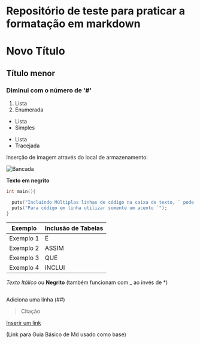 # Repositório de teste para praticar a formatação em markdown

# Novo Título
## Título menor
### Diminui com o número de '#'

1. Lista
2. Enumerada

* Lista
* Simples

- Lista
- Tracejada


Inserção de imagem através do local de armazenamento:

![Bancada](./fotos/bancada.jpg)

__Texto em negrito__

```C
int main(){

  puts("Incluindo Múltiplas linhas de código na caixa de texto, ` pode ser substituido por ~");
  puts("Para código em linha utilizar somente um acento `");
}
```

Exemplo | Inclusão de Tabelas
--------- | ------
Exemplo 1 | É
Exemplo 2 | ASSIM
Exemplo 3 | QUE
Exemplo 4 | INCLUI

*Texto Itálico* ou **Negrito** (também funcionam com _ ao invés de *)

  ##
  
Adiciona uma linha (##)

> Citação

[Inserir um link](https://docs.pipz.com/central-de-ajuda/learning-center/guia-basico-de-markdown#open)

(Link para Guia Básico de Md usado como base)
